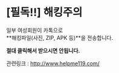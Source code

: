 # [필독!!] 해킹주의
일부 여성회원이 카톡으로  
**해킹파일(사진, ZIP, APK 등)**을 전송합니다.  
  
**절대 클릭해서 받으시면 안됩니다.**  
  
관련링크 : <http://www.helpme119.com/>  

